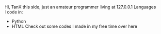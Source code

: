 Hi, TanX this side, just an amateur programmer living at 127.0.0.1
Languages I code in:
- Python
- HTML
Check out some codes I made in my free time over here

<!---
TanX4503/TanX4503 is a ✨ special ✨ repository because its `README.md` (this file) appears on your GitHub profile.
You can click the Preview link to take a look at your changes.
--->

